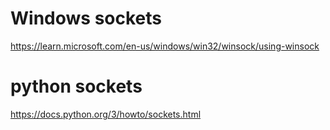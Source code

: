 # Windows sockets
https://learn.microsoft.com/en-us/windows/win32/winsock/using-winsock

# python sockets
https://docs.python.org/3/howto/sockets.html
